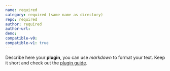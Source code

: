```yaml
---
name: required
category: required (same name as directory)
repo: required
author: required
author-url:
demo: 
compatible-v0:
compatible-v1: true
---
```


Describe here your **plugin**, you can use *markdown* to format your text. Keep it short and check out the [plugin guide](https://github.com/Leaflet/Leaflet/blob/master/PLUGIN-GUIDE.md).
